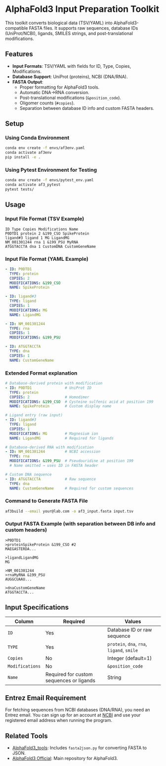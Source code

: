 # AlphaFold3 Input Preparation Toolkit

This toolkit converts biological data (TSV/YAML) into AlphaFold3-compatible FASTA files. It supports raw sequences, database IDs (UniProt/NCBI), ligands, SMILES strings, and post-translational modifications.

## Features
- **Input Formats**: TSV/YAML with fields for ID, Type, Copies, Modifications.
- **Database Support**: UniProt (proteins), NCBI (DNA/RNA).
- **FASTA Output**:
  - Proper formatting for AlphaFold3 tools.
  - Automatic DNA→RNA conversion.
  - Post-translational modifications (`&position_code`).
  - Oligomer counts (`#copies`).
  - Separation between database ID info and custom FASTA headers.

## Setup
### Using Conda Environment
```bash
conda env create -f envs/af3env.yaml
conda activate af3env
pip install -e .
```

### Using Pytest Environment for Testing
```bash
conda env create -f envs/pytest_env.yaml
conda activate af3_pytest
pytest tests/
```


## Usage
### Input File Format (TSV Example)
```TSV
ID Type Copies Modifications Name
P0DTD1 protein 2 &199_CSO SpikeProtein
ligand#3 ligand 1 MG LigandMG
NM_001301244 rna 1 &199_PSU MyRNA
ATGGTACCTA dna 1 CustomDNA CustomGeneName
```

### Input File Format (YAML Example)
```yaml
- ID: P0DTD1
  TYPE: protein
  COPIES: 2
  MODIFICATIONS: &199_CSO
  NAME: SpikeProtein

- ID: ligand#3
  TYPE: ligand
  COPIES: 1
  MODIFICATIONS: MG
  NAME: LigandMG

- ID: NM_001301244
  TYPE: rna
  COPIES: 1
  MODIFICATIONS: &199_PSU

- ID: ATGGTACCTA
  TYPE: dna
  COPIES: 1
  NAME: CustomGeneName

```

### Extended Format explanation
```yaml
# Database-derived protein with modification
- ID: P0DTD1               # UniProt ID
  TYPE: protein
  COPIES: 2                # Homodimer
  MODIFICATIONS: &199_CSO  # Cysteine sulfenic acid at position 199
  NAME: SpikeProtein       # Custom display name

# Ligand entry (raw input)
- ID: ligand#3
  TYPE: ligand
  COPIES: 1
  MODIFICATIONS: MG        # Magnesium ion
  NAME: LigandMG           # Required for ligands

# Database-derived RNA with modification
- ID: NM_001301244         # NCBI accession
  TYPE: rna
  MODIFICATIONS: &199_PSU  # Pseudouridine at position 199
  # Name omitted → uses ID in FASTA header

# Custom DNA sequence
- ID: ATGGTACCTA           # Raw sequence
  TYPE: dna
  NAME: CustomGeneName     # Required for custom sequences
```

### Command to Generate FASTA File
```bash
af3build --email your@lab.com -o af3_input.fasta input.tsv
```

### Output FASTA Example (with separation between DB info and custom headers)
```FASTA
>P0DTD1
>proteinSpikeProtein &199_CSO #2
MAEGASTERDA...

>ligandLigandMG
MG

>NM_001301244
>rnaMyRNA &199_PSU
AUGGCUAAU...

>dnaCustomGeneName
ATGGTACCTA...
```

## Input Specifications

| Column         | Required | Values                |
|----------------|----------|-----------------------|
| `ID`           | Yes      | Database ID or raw sequence |
| `TYPE`         | Yes      | `protein`, `dna`, `rna`, `ligand`, `smile` |
| `Copies`       | No       | Integer (default=1)   |
| `Modifications`| No       | `&position_code`      |
| `Name`         | Required for custom sequences or ligands | String |

## Entrez Email Requirement

For fetching sequences from NCBI databases (DNA/RNA), you need an Entrez email. You can sign up for an account at [NCBI](https://www.ncbi.nlm.nih.gov/account/) and use your registered email address when running the program.

## Related Tools

- [AlphaFold3_tools](https://github.com/snufoodbiochem/Alphafold3_tools): Includes `fasta2json.py` for converting FASTA to JSON.
- [AlphaFold3 Official](https://github.com/google-deepmind/alphafold3): Main repository for AlphaFold3.

